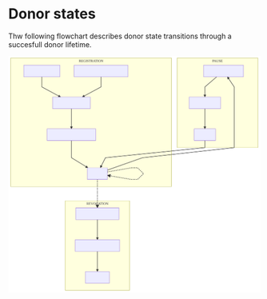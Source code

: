 # Donor states

Thw following flowchart describes donor state transitions through a succesfull
donor lifetime.

![State diagram](./states.svg)

